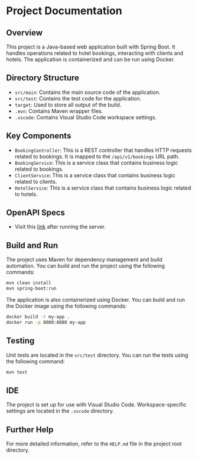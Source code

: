 # Project Documentation

## Overview
This project is a Java-based web application built with Spring Boot. It handles operations related to hotel bookings, interacting with clients and hotels. The application is containerized and can be run using Docker.

## Directory Structure
- `src/main`: Contains the main source code of the application.
- `src/test`: Contains the test code for the application.
- `target`: Used to store all output of the build.
- `.mvn`: Contains Maven wrapper files.
- `.vscode`: Contains Visual Studio Code workspace settings.

## Key Components
- `BookingController`: This is a REST controller that handles HTTP requests related to bookings. It is mapped to the `/api/v1/bookings` URL path.
- `BookingService`: This is a service class that contains business logic related to bookings.
- `ClientService`: This is a service class that contains business logic related to clients.
- `HotelService`: This is a service class that contains business logic related to hotels.

## OpenAPI Specs
- Visit this [link](localhost:8080/swagger-ui.html) after running the server.

## Build and Run
The project uses Maven for dependency management and build automation. You can build and run the project using the following commands:

```bash
mvn clean install
mvn spring-boot:run
```

The application is also containerized using Docker. You can build and run the Docker image using the following commands:

```bash
docker build -t my-app .
docker run -p 8080:8080 my-app
```

## Testing
Unit tests are located in the `src/test` directory. You can run the tests using the following command:

```bash
mvn test
```

## IDE
The project is set up for use with Visual Studio Code. Workspace-specific settings are located in the `.vscode` directory.

## Further Help
For more detailed information, refer to the `HELP.md` file in the project root directory.
